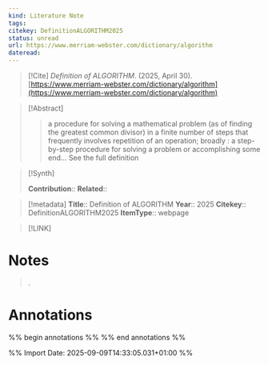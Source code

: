 ```yaml
---
kind: Literature Note
tags: 
citekey: DefinitionALGORITHM2025
status: unread
url: https://www.merriam-webster.com/dictionary/algorithm
dateread:
---
```


> [!Cite]
> _Definition of ALGORITHM_. (2025, April 30). [https://www.merriam-webster.com/dictionary/algorithm](https://www.merriam-webster.com/dictionary/algorithm)

> [!Abstract]
> > a procedure for solving a mathematical problem (as of finding the greatest common divisor) in a finite number of steps that frequently involves repetition of an operation; broadly : a step-by-step procedure for solving a problem or accomplishing some end… See the full definition
> 

>[!Synth]
> 
>**Contribution**::
>**Related**:: 

>[!metadata]
> **Title**:: Definition of ALGORITHM
> **Year**:: 2025
> **Citekey**:: DefinitionALGORITHM2025
> **ItemType**:: webpage

> [!LINK]
> 


# Notes

> .

# Annotations

%% begin annotations %%
%% end annotations %%

%% Import Date: 2025-09-09T14:33:05.031+01:00 %%
